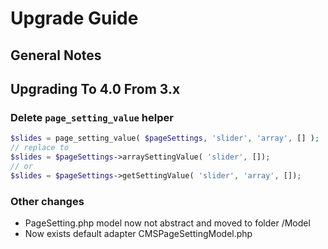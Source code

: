 # Upgrade Guide

## General Notes

## Upgrading To 4.0 From 3.x

### Delete `page_setting_value` helper

```php
$slides = page_setting_value( $pageSettings, 'slider', 'array', [] );
// replace to
$slides = $pageSettings->arraySettingValue( 'slider', []);
// or
$slides = $pageSettings->getSettingValue( 'slider', 'array', []);
```

### Other changes

- PageSetting.php model now not abstract and moved to folder /Model
- Now exists default adapter CMSPageSettingModel.php
